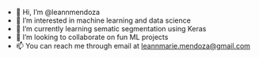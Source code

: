 - 👋 Hi, I’m @leannmendoza
- 👀 I’m interested in machine learning and data science
- 🌱 I’m currently learning sematic segmentation using Keras
- 💞️ I’m looking to collaborate on fun ML projects
- 📫 You can reach me through email at leannmarie.mendoza@gmail.com

<!---
leannmendoza/leannmendoza is a ✨ special ✨ repository because its `README.md` (this file) appears on your GitHub profile.
You can click the Preview link to take a look at your changes.
--->
